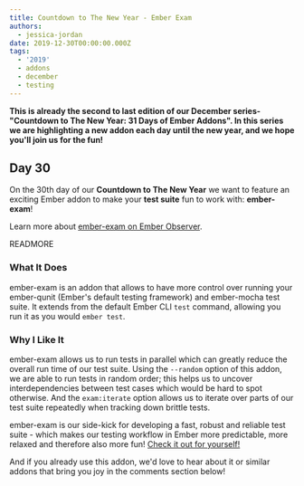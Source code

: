 ```yaml
---
title: Countdown to The New Year - Ember Exam
authors:
  - jessica-jordan
date: 2019-12-30T00:00:00.000Z
tags:
  - '2019'
  - addons
  - december
  - testing
---
```



**This is already the second to last edition of our December series-"Countdown to The New Year: 31 Days of Ember Addons". In this series we are highlighting a new addon each day until the new year, and we hope you'll join us for the fun!**

## Day 30

On the 30th day of our **Countdown to The New Year** we want to feature an exciting Ember addon to make your **test suite** fun to work with: **ember-exam**!

Learn more about [ember-exam on Ember Observer](https://emberobserver.com/addons/ember-exam).

READMORE

### What It Does

ember-exam is an addon that allows to have more control over running your ember-qunit (Ember's default testing framework) and ember-mocha test suite. It extends from the default Ember CLI `test` command, allowing you run it as you would `ember test`.

### Why I Like It

ember-exam allows us to run tests in parallel which can greatly reduce the overall run time of our test suite. Using the `--random` option of this addon, we are able to run tests in random order; this helps us to uncover interdependencies between test cases which would be hard to spot otherwise. And the `exam:iterate` option allows us to iterate over parts of our test suite repeatedly when tracking down brittle tests.

ember-exam is our side-kick for developing a fast, robust and reliable test suite - which makes our testing workflow in Ember more predictable, more relaxed and therefore also more fun! [Check it out for yourself!](https://emberobserver.com/addons/ember-exam)

And if you already use this addon, we'd love to hear about it or similar addons that bring you joy in the comments section below!
